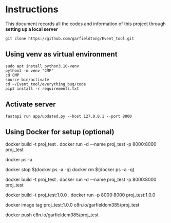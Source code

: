 # Instructions
This document records all the codes and information of this project through **setting up a local server**

```
git clone https://github.com/garfieldtong/Event_tool.git
```

## Using venv as virtual environment
```
sudo apt install python3.10-venv
python3 -m venv "CMP"
cd CMP
source bin/activate
cd ~/Event_tool/everything_bug/code
pip3 install -r requirements.txt
```

## Activate server
```
fastapi run app/updated.py --host 127.0.0.1 --port 8000
```

## Using Docker for setup (optional)

docker build -t proj_test .
docker run -d --name proj_test -p 8000:8000 proj_test

docker ps -a

docker stop $(docker ps -a -q)
docker rm $(docker ps -a -q)

docker build -t proj_test .
docker run -d --name proj_test -p 8000:8000 proj_test

docker build -t proj_test:1.0.0 .
docker run -p 8000:8000 proj_test:1.0.0

docker image tag proj_test:1.0.0 c8n.io/garfieldcm385/proj_test

docker push c8n.io/garfieldcm385/proj_test





